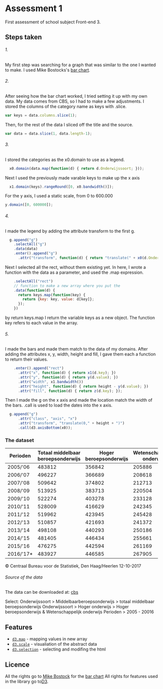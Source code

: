 # Assessment 1

First assessment of school subject Front-end 3.

## Steps taken

###### 1. 
My first step was searching for a graph that was similar to the one I wanted to make. I used Mike Bostocks's [bar chart](https://bl.ocks.org/mbostock/3885304). 

###### 2. 
After seeing how the bar chart worked, I tried setting it up with my own data. My data comes from CBS, so I had to make a few adjustments. I stored the columns of the category name as keys with .slice.
```javascript
var keys = data.columns.slice(1);
```
Then, for the rest of the data I sliced off the title and the source. 
```javascript
var data = data.slice(1, data.length-1);
```

###### 3.
I stored the categories as the x0.domain to use as a legend. 
```javascript
  x0.domain(data.map(function(d) { return d.Onderwijssoort; }));
```
Next I used the previously made varable keys to make up the x axis
```javascript
  x1.domain(keys).rangeRound([0, x0.bandwidth()]);
 ```
For the y axis, I used a static scale, from 0 to 600.000
```javascript
y.domain([0, 600000]); 
```

###### 4.

I made the legend by adding the attribute transform to the first g. 
```javascript
  g.append("g")
    .selectAll("g")
    .data(data)
    .enter().append("g")
      .attr("transform", function(d) { return "translate(" + x0(d.Onderwijssoort) + ",0)"; })
```

Next I selected all the rect, without them existing yet. In here, I wrote a function with the data
as a parameter, and used the .map expression.
```javascript
    .selectAll("rect")
    // function to make a new array where you put the 
    .data(function(d) { 
      return keys.map(function(key) { 
        return {key: key, value: d[key]}; 
      }); 
    })
```

by return keys.map I return the variable keys as a new object. The function key refers to each value in the array.

###### 5.

I made the bars and made them match to the data of my domains. After adding
the attributes x, y, width, height and fill, I gave them each a function to return their values.
```javascript
    .enter().append("rect")
      .attr("x", function(d) { return x1(d.key); })
      .attr("y", function(d) { return y(d.value); })
      .attr("width", x1.bandwidth())
      .attr("height", function(d) { return height - y(d.value); })
      .attr("fill", function(d) { return z(d.key); });
```

Then I made the g on the x axis and made the location match the width of the bars. 
.call is used to load the dates  into the x axis.
```javascript
  g.append("g")
      .attr("class", "axis", "x")
      .attr("transform", "translate(0," + height + ")")
      .call(d3.axisBottom(x0));
```


### The dataset

|Perioden|Totaal middelbaar beroepsonderwijs|Hoger beroepsonderwijs|Wetenschappelijk onderwijs|
|-----|-----|------|----|
|2005/'06|483812|356842|205886|
|2006/'07|496227|366689|208618|
|2007/'08|509642|374802|212713|
|2008/'09|513925|383713|220504|
|2009/'10|522274|403278|233128|
|2010/'11|528009|416629|242345|
|2011/'12|519962|423945|245428|
|2012/'13|510857|421693|241372|
|2013/'14|498108|440293|250186|
|2014/'15|481405|446434|255661|
|2015/'16|476275|442594|261169|
|2016/'17*|483927|446585|267905|
© Centraal Bureau voor de Statistiek, Den Haag/Heerlen 12-10-2017



###### Source of the data

The data can be downloaded at: [cbs](http://statline.cbs.nl/Statweb/publication/?DM=SLNL&PA=71450ned&D1=0&D2=0&D3=0&D4=8,16-17&D5=0&D6=0&D7=5-16&HDR=G1,T,G2,G4,G5,G3&STB=G6&VW=T)

Select:
Onderwijssoort > Middelbaarberoepsonderwijs > totaal middelbaar beroepsonderwijs
Onderwijssoort > Hoger onderwijs > Hoger beroepsonderwijs & Wetenschappelijk onderwijs
Perioden > 2005 - 20016



 ## Features

* [`d3.map`](https://github.com/d3/d3-collection/blob/master/README.md#map) - mapping values in new array
* [`d3.scale`](https://github.com/d3/d3-scale) - visualiation of the abstract data
* [`d3.selection`](https://github.com/d3/d3-selection) - selecting and modifing the html

## Licence 

All the rights go to [Mike Bostock](https://b.locks.org/mbostock) for the [bar chart](https://bl.ocks.org/mbostock/3885304) 
All rights for features used in the library go to[D3](https://d3js.org/). 




